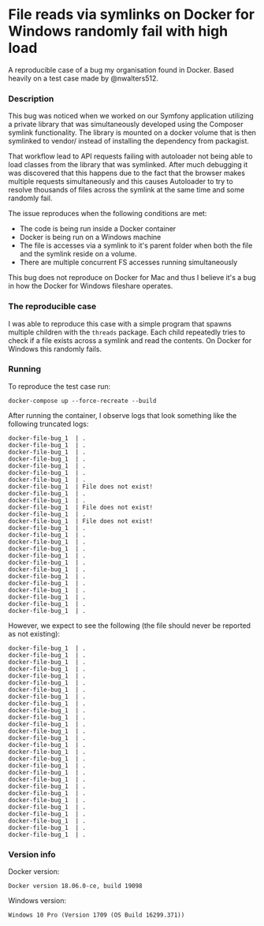 # File reads via symlinks on Docker for Windows randomly fail with high load

A reproducible case of a bug my organisation found in Docker. Based heavily on a
test case made by @nwalters512.

### Description

This bug was noticed when we worked on our Symfony application utilizing a private
library that was simultaneously developed using the Composer symlink functionality.
The library is mounted on a docker volume that is then symlinked to vendor/ instead
of installing the dependency from packagist.

That workflow lead to API requests failing with autoloader not being able to load
classes from the library that was symlinked. After much debugging it was discovered
that this happens due to the fact that the browser makes multiple requests
simultaneously and this causes Autoloader to try to resolve thousands of files
across the symlink at the same time and some randomly fail.

The issue reproduces when the following conditions are met:

* The code is being run inside a Docker container
* Docker is being run on a Windows machine
* The file is accesses via a symlink to it's parent folder when both the file and
the symlink reside on a volume.
* There are multiple concurrent FS accesses running simultaneously

This bug does not reproduce on Docker for Mac and thus I believe it's a bug in
how the Docker for Windows fileshare operates.

### The reproducible case

I was able to reproduce this case with a simple program that spawns multiple
children with the `threads` package. Each child repeatedly tries to check if a file
exists across a symlink and read the contents. On Docker for Windows this randomly
fails.

### Running

To reproduce the test case run:

```
docker-compose up --force-recreate --build
```

After running the container, I observe logs that look something like
the following truncated logs:

```
docker-file-bug_1  | .
docker-file-bug_1  | .
docker-file-bug_1  | .
docker-file-bug_1  | .
docker-file-bug_1  | .
docker-file-bug_1  | .
docker-file-bug_1  | .
docker-file-bug_1  | File does not exist!
docker-file-bug_1  | .
docker-file-bug_1  | .
docker-file-bug_1  | File does not exist!
docker-file-bug_1  | .
docker-file-bug_1  | File does not exist!
docker-file-bug_1  | .
docker-file-bug_1  | .
docker-file-bug_1  | .
docker-file-bug_1  | .
docker-file-bug_1  | .
docker-file-bug_1  | .
docker-file-bug_1  | .
docker-file-bug_1  | .
docker-file-bug_1  | .
docker-file-bug_1  | .
docker-file-bug_1  | .
docker-file-bug_1  | .
docker-file-bug_1  | .
```

However, we expect to see the following (the file should never be reported as not existing):

```
docker-file-bug_1  | .
docker-file-bug_1  | .
docker-file-bug_1  | .
docker-file-bug_1  | .
docker-file-bug_1  | .
docker-file-bug_1  | .
docker-file-bug_1  | .
docker-file-bug_1  | .
docker-file-bug_1  | .
docker-file-bug_1  | .
docker-file-bug_1  | .
docker-file-bug_1  | .
docker-file-bug_1  | .
docker-file-bug_1  | .
docker-file-bug_1  | .
docker-file-bug_1  | .
docker-file-bug_1  | .
docker-file-bug_1  | .
docker-file-bug_1  | .
docker-file-bug_1  | .
docker-file-bug_1  | .
docker-file-bug_1  | .
docker-file-bug_1  | .
docker-file-bug_1  | .
docker-file-bug_1  | .
docker-file-bug_1  | .
docker-file-bug_1  | .
docker-file-bug_1  | .
```

### Version info

Docker version:
```
Docker version 18.06.0-ce, build 19098
```

Windows version:
```
Windows 10 Pro (Version 1709 (OS Build 16299.371))
```
